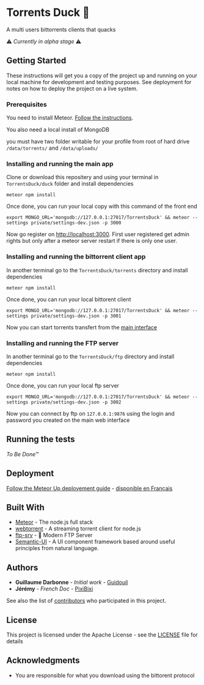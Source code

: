 # Torrents Duck 🦆

A multi users bittorrents clients that quacks

⚠️ *Currently in alpha stage* ⚠️

## Getting Started

These instructions will get you a copy of the project up and running on your local machine for development and testing purposes. See deployment for notes on how to deploy the project on a live system.

### Prerequisites

You need to install Meteor. [Follow the instructions](https://www.meteor.com/install).

You also need a local install of MongoDB

you must have two folder writable for your profile from root of hard drive `/data/torrents/` and `/data/uploads/`

### Installing and running the main app

Clone or download this repositery and using your terminal in `TorrentsDuck/duck` folder and install dependencies

```
meteor npm install
```

Once done, you can run your local copy with this command of the front end

```
export MONGO_URL='mongodb://127.0.0.1:27017/TorrentsDuck' && meteor --settings private/settings-dev.json -p 3000
```

Now go register on [http://localhost:3000](http://localhost:3000). First user registered get admin rights but only after a meteor server restart if there is only one user.

### Installing and running the bittorrent client app

In another terminal go to the `TorrentsDuck/torrents` directory and install dependencies

```
meteor npm install
```

Once done, you can run your local bittorent client

```
export MONGO_URL='mongodb://127.0.0.1:27017/TorrentsDuck' && meteor --settings private/settings-dev.json -p 3001
```

Now you can start torrents transfert from the [main interface](http://localhost:3000)

### Installing and running the FTP server

In another terminal go to the `TorrentsDuck/ftp` directory and install dependencies

```
meteor npm install
```

Once done, you can run your local ftp server

```
export MONGO_URL='mongodb://127.0.0.1:27017/TorrentsDuck' && meteor --settings private/settings-dev.json -p 3002
```

Now you can connect by ftp on `127.0.0.1:9876` using the login and password you created on the main web interface

## Running the tests

*To Be Done*™

## Deployment

[Follow the Meteor Up deployement guide](https://github.com/guidouil/TorrentsDuck/blob/master/_docs/mupDeploy.md) - [disponible en Français](https://github.com/guidouil/TorrentsDuck/blob/master/_docs/mupDeploy_FR.md)

## Built With

* [Meteor](https://www.meteor.com/) - The node.js full stack
* [webtorrent](https://webtorrent.io/) - A streaming torrent client for node.js
* [ftp-srv](https://github.com/trs/ftp-srv) - 📮 Modern FTP Server
* [Semantic-UI](https://semantic-ui.com/) - A UI component framework based around useful principles from natural language.

## Authors

* **Guillaume Darbonne** - *Initial work* - [Guidouil](https://github.com/guidouil)
* **Jérémy** - *French Doc* - [PixiBixi](https://github.com/PixiBixi)

See also the list of [contributors](https://github.com/guidouil/TorrentsDuck/contributors) who participated in this project.

## License

This project is licensed under the Apache License - see the [LICENSE](LICENSE) file for details

## Acknowledgments

* You are responsible for what you download using the bittorent protocol

